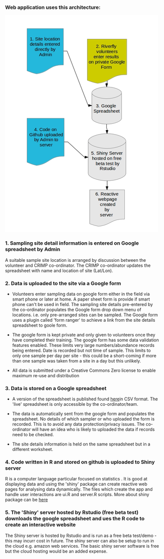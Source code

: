 ### Web application uses this architecture:

 ![image link](https://raw.githubusercontent.com/fozy81/Riverfly/riverflyTest/CRIMP%20architecture.jpg)

### 1. Sampling site detail information is entered on Google spreadsheet by Admin 

A suitable sample site location is arranged by discussion between the volunteer and CRIMP co-ordinator. The CRIMP co-ordinator updates the spreadsheet with name and location of site (Lat/Lon).

### 2. Data is uploaded to the site via a Google form 

* Volunteers enter sampling data on google form either in the field via smart phone or later at home. A paper sheet form is provide if smart phone can't be used in field. The sampling site details pre-entered by the co-ordinator populates the Google form drop down menu of locations. i.e. only pre-arranged sites can be sampled. The Google form uses a plugin called 'form ranger' to achieve a link from the site details spreadsheet to goole form.

* The google form is kept private and only given to volunteers once they have completed their training. The google form has some data validation features enabled. These limits very large numbers/abundance records being entered. Date is recorded but not time of sample. This limits to only one sample per day per site - this could be a short-coming if more than one sample was taken from a site in a day but this unlikely. 

* All data is submitted under a Creative Commons Zero license to enable maximum re-use and distribution

### 3. Data is stored on a Google spreadsheet 

* A version of the spreadsheet is published found [here](https://docs.google.com/spreadsheet/pub?key=0ArVD_Gwut6UBdHZkQ2g0U0NXQ0psZUltQkpKZjVEM3c&single=true&gid=0&output=csv)in CSV format. The 'live' spreadsheet is only accessible by the co-ordinator/team. 

* The data is automatically sent from the google form and populates the spreadsheet. No details of which sampler or who uploaded the form is recorded. This is to avoid any data protection/privacy issues. The co-ordinator will have an idea who is likely to uploaded the data if records need to be checked.   

* The site details information is held on the same spreadsheet but in a different worksheet.

### 4. Code written in R and stored on github is uploaded to Shiny server

R is a computer language particular focused on statistics . It is good at displaying data and using the 'shiny' package can create reactive web pages for analysing data dynamically. The files which create the app and handle user interactions are ui.R and server.R scripts. More about shiny package can be [here](http://shiny.rstudio.com/)

### 5. The 'Shiny' server hosted by Rstudio (free beta test) downloads the google spreadsheet and ues the R code to create an interactive website

The Shiny server is hosted by Rstudio and is run as a free beta test/demo - this may incurr cost in future. The shiny server can also be setup to run in the cloud e.g. amazon web services.  The basic shiny server software is free but the cloud hosting would be an added expense.




